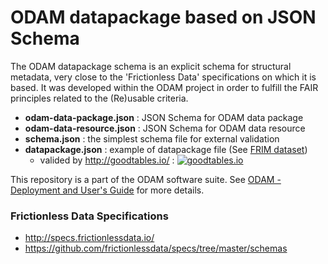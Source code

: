 # ODAM datapackage based on JSON Schema

The ODAM datapackage schema is an explicit schema for structural metadata, very close to the 'Frictionless Data' specifications on which it is based. It was developed within the ODAM project in order to fulfill the FAIR principles related to the (Re)usable criteria.


 * **odam-data-package.json** : JSON Schema for ODAM data package
 * **odam-data-resource.json** : JSON Schema for ODAM data resource
 * **schema.json** : the simplest schema file for external validation
 * **datapackage.json** : example of datapackage file (See [FRIM dataset](https://pmb-bordeaux.fr/dataexplorer/?ds=frim1))
      * valided by http://goodtables.io/ : 
[![goodtables.io](https://goodtables.io/badge/github/djacob65/odam-datapackage.svg)](https://goodtables.io/github/djacob65/odam-datapackage)
 
This repository is a part of the ODAM software suite. See <a href="https://inrae.github.io/ODAM/">ODAM - Deployment and User's Guide</a> for more details.

### Frictionless Data Specifications
* http://specs.frictionlessdata.io/
* https://github.com/frictionlessdata/specs/tree/master/schemas

